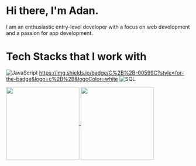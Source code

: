 # Hi there, I'm Adan. 

I am an enthusiastic entry-level developer with a focus on web development and a passion for app development. 

# Tech Stacks that I work with  

![JavaScript](https://img.shields.io/badge/javascript%20-%23323330.svg?&style=for-the-badge&logo=javascript&logoColor=%23F7DF1E)
https://img.shields.io/badge/C%2B%2B-00599C?style=for-the-badge&logo=c%2B%2B&logoColor=white
![SQL](https://img.shields.io/badge/SQL-4169E1?style=for-the-badge&logo=postgresql&logoColor=fff)

<!--
My experience, include the JUMP program that strengthened my skills in areas like SpringBoot, AWS, and database management, has nurtured adaptability and a strong drive for growth. 

<img align="left" width="47%" src="https://github-readme-stats.vercel.app/api/top-langs/?username=viveroa2291&layout=compact"/> 
<img align="left" width="47%" src="https://github-readme-stats.vercel.app/api?username=viveroa2291&show_icons=true&theme=radical"/>
-->
<a href="https://github.com/viveroa2291/github-readme-stats">
  <img height=200 align="center" src="https://github-readme-stats.vercel.app/api?username=viveroa2291" />
</a>
<a href="https://github.com/viveroa2291/convoychat">
  <img height=200 align="center" src="https://github-readme-stats.vercel.app/api/top-langs?username=viveroa2291&layout=compact&langs_count=8&card_width=320" />
</a>
